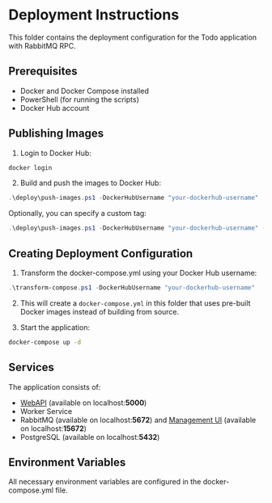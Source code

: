 # Deployment Instructions

This folder contains the deployment configuration for the Todo application with RabbitMQ RPC.

## Prerequisites

- Docker and Docker Compose installed
- PowerShell (for running the scripts)
- Docker Hub account

## Publishing Images

1. Login to Docker Hub:

```bash
docker login
```

2. Build and push the images to Docker Hub:

```powershell
.\deploy\push-images.ps1 -DockerHubUsername "your-dockerhub-username"
```

Optionally, you can specify a custom tag:

```powershell
.\deploy\push-images.ps1 -DockerHubUsername "your-dockerhub-username" -Tag "v1.0"
```

## Creating Deployment Configuration

1. Transform the docker-compose.yml using your Docker Hub username:

```powershell
.\transform-compose.ps1 -DockerHubUsername "your-dockerhub-username"
```

2. This will create a `docker-compose.yml` in this folder that uses pre-built Docker images instead of building from source.

3. Start the application:

```bash
docker-compose up -d
```

## Services

The application consists of:

- [WebAPI](http://localhost:5000) (available on localhost:**5000**)
- Worker Service
- RabbitMQ (available on localhost:**5672**) and [Management UI](http://localhost:15672) (available on localhost:**15672**)
- PostgreSQL (available on localhost:**5432**)

## Environment Variables

All necessary environment variables are configured in the docker-compose.yml file.
